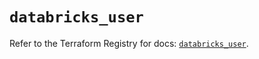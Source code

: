 # `databricks_user`

Refer to the Terraform Registry for docs: [`databricks_user`](https://registry.terraform.io/providers/databricks/databricks/1.64.1/docs/resources/user).
